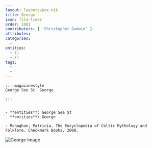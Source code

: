 ```yaml
---
layout: layouts/pce.njk
title: George
icon: file-lines
order: 1081
contributors: [ 'Christopher Godwin' ]
attributes:
categories:
  - 
entities:
  - ()
  - ()
tags:
  - 
  - 
---
```

``` tab [group1:Info]
::: magazinestyle
George See St. George.

:::
```
``` tab [group1:Attributes]
```
``` tab [group1:Entities]
- **entities**: George See St
- **entities**: George
```
``` tab [group1:Sources]
- Monaghan, Patricia. The Encyclopedia of Celtic Mythology and Folklore. Checkmark Books, 2008.
```
![George Image]([None])
